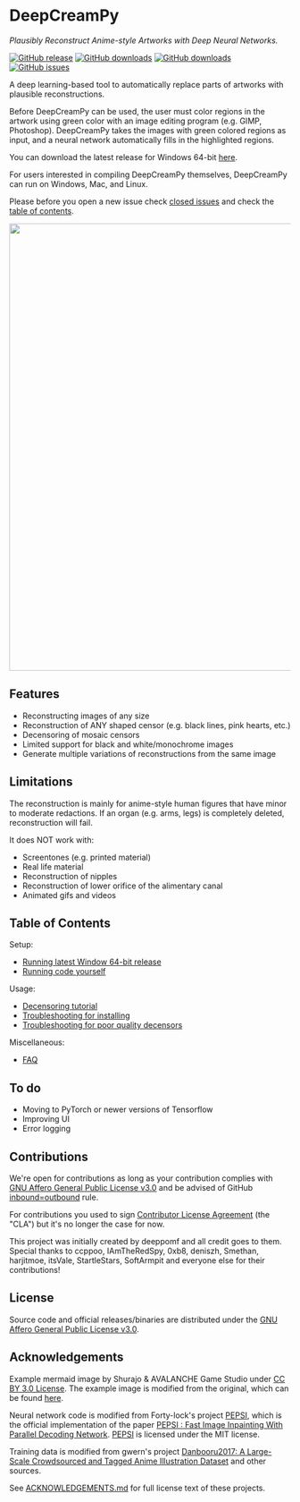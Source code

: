 # DeepCreamPy
*Plausibly Reconstruct Anime-style Artworks with Deep Neural Networks.*

[![GitHub release](https://img.shields.io/github/release/Deepshift/DeepCreamPy.svg)](https://github.com/Deepshift/DeepCreamPy/releases/latest)
[![GitHub downloads](https://img.shields.io/github/downloads/Deepshift/DeepCreamPy/latest/total.svg)](https://github.com/Deepshift/DeepCreamPy/releases/latest)
[![GitHub downloads](https://img.shields.io/github/downloads/Deepshift/DeepCreamPy/total.svg)](https://github.com/Deepshift/DeepCreamPy/releases)
[![GitHub issues](https://img.shields.io/github/issues/Deepshift/DeepCreamPy.svg)](https://github.com/Deepshift/DeepCreamPy/issues)

A deep learning-based tool to automatically replace parts of artworks with plausible reconstructions.

Before DeepCreamPy can be used, the user must color regions in the artwork using green color with an image editing program (e.g. GIMP, Photoshop). DeepCreamPy takes the images with green colored regions as input, and a neural network automatically fills in the highlighted regions.

You can download the latest release for Windows 64-bit [here](https://github.com/Deepshift/DeepCreamPy/releases/latest).

For users interested in compiling DeepCreamPy themselves, DeepCreamPy can run on Windows, Mac, and Linux.

Please before you open a new issue check [closed issues](https://github.com/Deepshift/DeepCreamPy/issues?q=is%3Aissue+is%3Aclosed) and check the [table of contents](https://github.com/Deepshift/DeepCreamPy#table-of-contents).

<p align="center">
	<img src="https://github.com/Deepshift/DeepCreamPy/blob/master/readme_images/mermaid_collage.png" width="800">
</p>

## Features
- Reconstructing images of any size
- Reconstruction of ANY shaped censor (e.g. black lines, pink hearts, etc.)
- Decensoring of mosaic censors
- Limited support for black and white/monochrome images
- Generate multiple variations of reconstructions from the same image

## Limitations
The reconstruction is mainly for anime-style human figures that have minor to moderate redactions. If an organ (e.g. arms, legs) is completely deleted, reconstruction will fail.

It does NOT work with:
- Screentones (e.g. printed material)
- Real life material
- Reconstruction of nipples
- Reconstruction of lower orifice of the alimentary canal
- Animated gifs and videos

## Table of Contents
Setup:
* [Running latest Window 64-bit release](docs/INSTALLATION_BINARY.md)
* [Running code yourself](docs/INSTALLATION.md)

Usage:
* [Decensoring tutorial](docs/USAGE.md)
* [Troubleshooting for installing](docs/TROUBLESHOOTING.md)
* [Troubleshooting for poor quality decensors](docs/TROUBLESHOOTING_DECENSORS.md)

Miscellaneous:
* [FAQ](docs/FAQ.md)

## To do
- Moving to PyTorch or newer versions of Tensorflow
- Improving UI
- Error logging

## Contributions
We're open for contributions as long as your contribution complies with [GNU Affero General Public License v3.0](LICENSE.md) and be advised of GitHub [inbound=outbound](https://docs.github.com/en/site-policy/github-terms/github-terms-of-service#6-contributions-under-repository-license) rule.

For contributions you used to sign [Contributor License Agreement](https://github.com/deeppomf/contributing/blob/master/sign-cla.md#sign-the-cla) (the "CLA") but it's no longer the case for now.

This project was initially created by deeppomf and all credit goes to them. Special thanks to ccppoo, IAmTheRedSpy, 0xb8, deniszh, Smethan, harjitmoe, itsVale, StartleStars, SoftArmpit and everyone else for their contributions!

## License
Source code and official releases/binaries are distributed under the [GNU Affero General Public License v3.0](LICENSE.md).

## Acknowledgements
Example mermaid image by Shurajo & AVALANCHE Game Studio under [CC BY 3.0 License](https://creativecommons.org/licenses/by/3.0/). The example image is modified from the original, which can be found [here](https://opengameart.org/content/mermaid).

Neural network code is modified from Forty-lock's project [PEPSI](https://github.com/Forty-lock/PEPSI), which is the official implementation of the paper [PEPSI : Fast Image Inpainting With Parallel Decoding Network](http://openaccess.thecvf.com/content_CVPR_2019/html/Sagong_PEPSI__Fast_Image_Inpainting_With_Parallel_Decoding_Network_CVPR_2019_paper.html). [PEPSI](https://github.com/Forty-lock/PEPSI) is licensed under the MIT license.

Training data is modified from gwern's project [Danbooru2017: A Large-Scale Crowdsourced and Tagged Anime Illustration Dataset](https://www.gwern.net/Danbooru2017) and other sources.

See [ACKNOWLEDGEMENTS.md](docs/ACKNOWLEDGEMENTS.md) for full license text of these projects.
